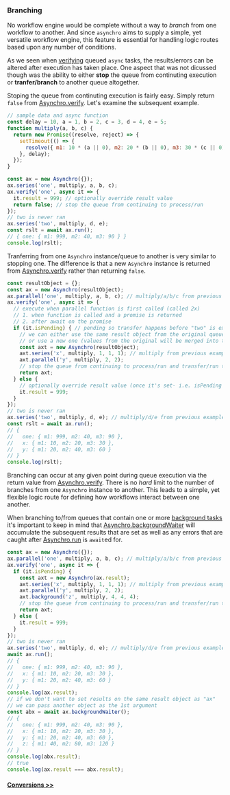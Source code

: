 ### Branching
No workflow engine would be complete without a way to _branch_ from one workflow to another. And since `asynchro` aims to supply a simple, yet versatile workflow engine, this feature is essential for handling logic routes based upon any number of conditions.

As we seen when [verifying](tutorial-3-verification.html) queued `async` tasks, the results/errors can be altered after execution has taken place. One aspect that was not dicussed though was the ability to either __stop__ the queue from continuting execution or __tranfer/branch__ to another queue altogether.

Stoping the queue from continuting execution is fairly easy. Simply return `false` from [Asynchro.verify](Asynchro.html#verify). Let's examine the subsequent example.
```js
// sample data and async function
const delay = 10, a = 1, b = 2, c = 3, d = 4, e = 5;
function multiply(a, b, c) {
  return new Promise((resolve, reject) => {
    setTimeout(() => {
      resolve({ m1: 10 * (a || 0), m2: 20 * (b || 0), m3: 30 * (c || 0) });
    }, delay);
  });
}

const ax = new Asynchro({});
ax.series('one', multiply, a, b, c);
ax.verify('one', async it => {
  it.result = 999; // optionally override result value
  return false; // stop the queue from continuing to process/run
});
// two is never ran
ax.series('two', multiply, d, e);
const rslt = await ax.run();
// { one: { m1: 999, m2: 40, m3: 90 } }
console.log(rslt);
```

Tranferring from one `Asynchro` instance/queue to another is very similar to stopping one. The difference is that a new `Asynchro` instance is returned from [Asynchro.verify](Asynchro.html#verify) rather than returning `false`.
```js
const resultObject = {};
const ax = new Asynchro(resultObject);
ax.parallel('one', multiply, a, b, c); // multiply/a/b/c from previous example
ax.verify('one', async it => {
  // execute when parallel function is first called (called 2x)
  // 1. when function is called and a promise is returned
  // 2. after await on the promise
  if (it.isPending) { // pending so transfer happens before "two" is executed
    // we can either use the same result object from the original queue
    // or use a new one (values from the original will be merged into the new one)
    const axt = new Asynchro(resultObject);
    axt.series('x', multiply, 1, 1, 1); // multiply from previous example
    axt.parallel('y', multiply, 2, 2);
    // stop the queue from continuing to process/run and transfer/run the new one
    return axt;
  } else {
    // optionally override result value (once it's set- i.e. isPending = false)
    it.result = 999;
  }
});
// two is never ran
ax.series('two', multiply, d, e); // multiply/d/e from previous example
const rslt = await ax.run();
// {
//   one: { m1: 999, m2: 40, m3: 90 },
//   x: { m1: 10, m2: 20, m3: 30 },
//   y: { m1: 20, m2: 40, m3: 60 }
// }
console.log(rslt);
```
Branching can occur at any given point during queue execution via the return value from [Asynchro.verify](Asynchro.html#verify). There is no _hard_ limit to the number of branches from one `Asynchro` instance to another. This leads to a simple, yet flexible logic route for defining how workflows interact between one another.

When branching to/from queues that contain one or more [background tasks](tutorial-2-background.html) it's important to keep in mind that [Asynchro.backgroundWaiter](Asynchro.html#backgroundWaiter) will accumulate the subsequent results that are set as well as any errors that are caught after [Asynchro.run](Asynchro.html#run) is `await`ed for.
```js
const ax = new Asynchro({});
ax.parallel('one', multiply, a, b, c); // multiply/a/b/c from previous example
ax.verify('one', async it => {
  if (it.isPending) {
    const axt = new Asynchro(ax.result);
    axt.series('x', multiply, 1, 1, 1); // multiply from previous example
    axt.parallel('y', multiply, 2, 2);
    axt.background('z', multiply, 4, 4, 4);
    // stop the queue from continuing to process/run and transfer/run the new one
    return axt;
  } else {
    it.result = 999;
  }
});
// two is never ran
ax.series('two', multiply, d, e); // multiply/d/e from previous example
await ax.run();
// {
//   one: { m1: 999, m2: 40, m3: 90 },
//   x: { m1: 10, m2: 20, m3: 30 },
//   y: { m1: 20, m2: 40, m3: 60 }
// }
console.log(ax.result);
// if we don't want to set results on the same result object as "ax"
// we can pass another object as the 1st argument
const abx = await ax.backgroundWaiter();
// {
//   one: { m1: 999, m2: 40, m3: 90 },
//   x: { m1: 10, m2: 20, m3: 30 },
//   y: { m1: 20, m2: 40, m3: 60 },
//   z: { m1: 40, m2: 80, m3: 120 }
// }
console.log(abx.result);
// true
console.log(ax.result === abx.result);
```

#### [Conversions >>](tutorial-5-conversion.html)